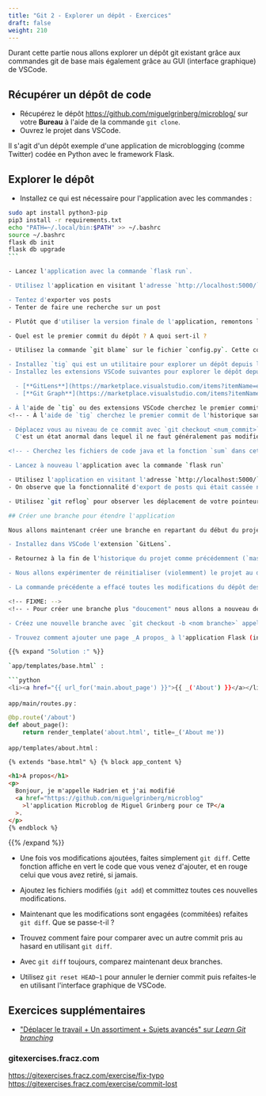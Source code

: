```yaml
---
title: "Git 2 - Explorer un dépôt - Exercices"
draft: false
weight: 210
---
```


Durant cette partie nous allons explorer un dépôt git existant grâce aux commandes git de base mais également grâce au GUI (interface graphique) de VSCode.

## Récupérer un dépôt de code

- Récupérez le dépôt https://github.com/miguelgrinberg/microblog/ sur votre **Bureau** à l'aide de la commande `git clone`.
- Ouvrez le projet dans VSCode.

Il s'agit d'un dépôt exemple d'une application de microblogging (comme Twitter) codée en Python avec le framework Flask.

## Explorer le dépôt

- Installez ce qui est nécessaire pour l'application avec les commandes :

````bash
sudo apt install python3-pip
pip3 install -r requirements.txt
echo "PATH=~/.local/bin:$PATH" >> ~/.bashrc
source ~/.bashrc
flask db init
flask db upgrade
```

- Lancez l'application avec la commande `flask run`.

- Utilisez l'application en visitant l'adresse `http://localhost:5000/`, puis créez-vous un compte et postez un message.

- Tentez d'exporter vos posts
- Tenter de faire une recherche sur un post

- Plutôt que d'utiliser la version finale de l'application, remontons l'historique du dépôt pour retrouver un état plus simple de l'application.

- Quel est le premier commit du dépôt ? A quoi sert-il ?

- Utilisez la commande `git blame` sur le fichier `config.py`. Cette commande est très utile quand on travaille à plusieurs car elle permet de savoir à qui s'adresser lorsqu'on cherche à comprendre le code ou qu'on a trouvé un bug.

- Installez `tig` qui est un utilitaire pour explorer un dépôt depuis le terminal.
- Installez les extensions VSCode suivantes pour explorer le dépôt depuis VSCode :

  - [**GitLens**](https://marketplace.visualstudio.com/items?itemName=eamodio.gitlens)
  - [**Git Graph**](https://marketplace.visualstudio.com/items?itemName=mhutchie.git-graph).

- À l'aide de `tig` ou des extensions VSCode cherchez le premier commit de l'historique **qui ne fasse pas référence à Redis** : c'est le commit de la version v0.21 avant la version v0.22
<!-- - À l'aide de `tig` cherchez le premier commit de l'historique sans référence à Elasticsearch : c'est le commit de la version v0.15 avant la version v0.16 -->

- Déplacez vous au niveau de ce commit avec `git checkout <num_commit>`. Votre dépôt est en mode "_HEAD détaché_" c'est à dire que le pointeur HEAD se balade le long de l'historique.
  C'est un état anormal dans lequel il ne faut généralement pas modifier le code. Il est très facile de se perdre dans un dépôt git (le cas échéant utilisez `git reflog` pour bien comprendre les opérations qui vous ont amené dans l'état courant).

<!-- - Cherchez les fichiers de code java et la fonction `sum` dans cette application. -->

- Lancez à nouveau l'application avec la commande `flask run`

- Utilisez l'application en visitant l'adresse `http://localhost:5000/`
- On observe que la fonctionnalité d'export de posts qui était cassée n'existe plus

- Utilisez `git reflog` pour observer les déplacement de votre pointeur HEAD.

## Créer une branche pour étendre l'application

Nous allons maintenant créer une branche en repartant du début du projet pour étendre l'application avec une page supplémentaire "A propos".

- Installez dans VSCode l'extension `GitLens`.

- Retournez à la fin de l'historique du projet comme précédemment (`master`).

- Nous allons expérimenter de réinitialiser (violemment) le projet au début de son historique avec `git reset --hard`. Réinitialisez au niveau du commit identifié précédemment. Constatez sur GitLens ou Git Graph que les commits on été effacés et les fichiers également (sans le `--hard` les commits auraient disparu mais les fichiers et leur contenus auraient été gardés et désindexés comme dans la partie 1).

- La commande précédente a effacé toutes les modifications du dépôt des 106 derniers commits. Faites bien attention avec cette commande `git reset --hard` ! Dans notre cas ce n'est pas un problème car ces commits sont disponibles sur le serveur. Pour récupérer les commits effacés utilisez `git pull`. `pull` va récupérer les modifications depuis le serveur.

<!-- FIXME: -->
<!-- - Pour créer une branche plus "doucement" nous allons a nouveau déplacer HEAD au niveau du commit d'introduction du `Jenkinsfile`. -->

- Créez une nouvelle branche avec `git checkout -b <nom branche>` appelez-la **`about-page`**.

- Trouvez comment ajouter une page _A propos_ à l'application Flask (indice : il faut ajouter une route, un template et un lien dans le menu).

{{% expand "Solution :" %}}

`app/templates/base.html` :

```python
<li><a href="{{ url_for('main.about_page') }}">{{ _('About') }}</a></li>
````

`app/main/routes.py` :

```python
@bp.route('/about')
def about_page():
    return render_template('about.html', title=_('About me'))
```

`app/templates/about.html` :

```html
{% extends "base.html" %} {% block app_content %}

<h1>A propos</h1>
<p>
  Bonjour, je m'appelle Hadrien et j'ai modifié
  <a href="https://github.com/miguelgrinberg/microblog"
    >l'application Microblog de Miguel Grinberg pour ce TP</a
  >.
</p>
{% endblock %}
```

{{% /expand %}}

- Une fois vos modifications ajoutées, faites simplement `git diff`. Cette fonction affiche en vert le code que vous venez d'ajouter, et en rouge celui que vous avez retiré, si jamais.

- Ajoutez les fichiers modifiés (`git add`) et committez toutes ces nouvelles modifications.

- Maintenant que les modifications sont engagées (commitées) refaites `git diff`. Que se passe-t-il ?

- Trouvez comment faire pour comparer avec un autre commit pris au hasard en utilisant `git diff`.

- Avec `git diff` toujours, comparez maintenant deux branches.

- Utilisez `git reset HEAD~1` pour annuler le dernier commit puis refaites-le en utilisant l'interface graphique de VSCode.

## Exercices supplémentaires

- ["Déplacer le travail + Un assortiment + Sujets avancés" sur _Learn Git branching_](https://learngitbranching.js.org/?locale=fr_FR)

### gitexercises.fracz.com

https://gitexercises.fracz.com/exercise/fix-typo
https://gitexercises.fracz.com/exercise/commit-lost
